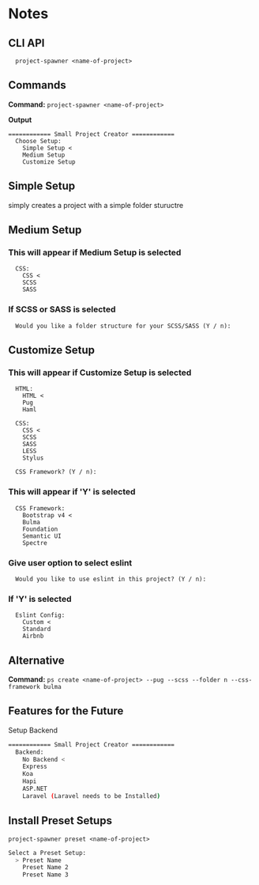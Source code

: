 # Notes

## CLI API
```
  project-spawner <name-of-project>
```

## Commands

**Command:** `project-spawner <name-of-project>`

**Output**
```shell
============ Small Project Creator ============  
  Choose Setup:
    Simple Setup <
    Medium Setup 
    Customize Setup
```

## Simple Setup
simply creates a project with a simple folder stuructre

## Medium Setup
### This will appear if **Medium Setup** is selected
```shell
  CSS:
    CSS <
    SCSS
    SASS
```

### If SCSS or SASS is selected
```shell
  Would you like a folder structure for your SCSS/SASS (Y / n): 
```

## Customize Setup
### This will appear if **Customize Setup** is selected
```shell
  HTML:
    HTML <
    Pug
    Haml
    
  CSS:
    CSS <
    SCSS
    SASS
    LESS
    Stylus

  CSS Framework? (Y / n):
```

### This will appear if 'Y' is selected
```shell
  CSS Framework:
    Bootstrap v4 <
    Bulma
    Foundation
    Semantic UI
    Spectre

```

### Give user option to select eslint
```shell
  Would you like to use eslint in this project? (Y / n):
```
### If 'Y' is selected
```shell
  Eslint Config:
    Custom <
    Standard
    Airbnb

```


## Alternative
**Command:** `ps create <name-of-project> --pug --scss --folder n --css-framework bulma`


## Features for the Future
Setup Backend
```bash
============ Small Project Creator ============ 
  Backend:
    No Backend <
    Express
    Koa
    Hapi
    ASP.NET
    Laravel (Laravel needs to be Installed)
```

## Install Preset Setups

`project-spawner preset <name-of-project>`
```bash
Select a Preset Setup:
  > Preset Name
    Preset Name 2
    Preset Name 3
```